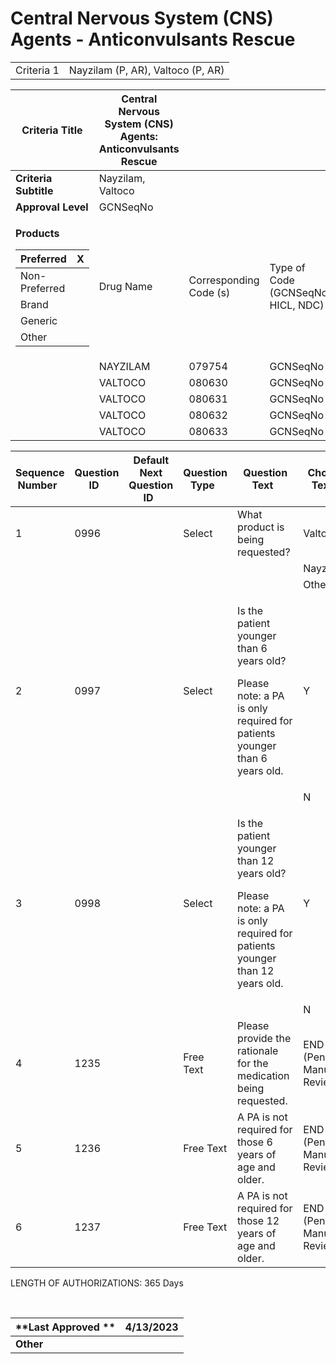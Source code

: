 # Central Nervous System (CNS) Agents - Anticonvulsants Rescue   

|            |                                   |
| ---------- | --------------------------------- |
| Criteria 1 | Nayzilam (P, AR), Valtoco (P, AR) |

<table>
<thead>
<tr class="header">
<th><strong>Criteria Title</strong></th>
<th>Central Nervous System (CNS) Agents: Anticonvulsants Rescue</th>
<th></th>
<th></th>
</tr>
</thead>
<tbody>
<tr class="odd">
<td><strong>Criteria Subtitle</strong></td>
<td>Nayzilam, Valtoco</td>
<td></td>
<td></td>
</tr>
<tr class="even">
<td><strong>Approval Level</strong></td>
<td>GCNSeqNo</td>
<td></td>
<td></td>
</tr>
<tr class="odd">
<td><p><strong>Products</strong></p>
<table>
<thead>
<tr class="header">
<th>Preferred</th>
<th>X</th>
</tr>
</thead>
<tbody>
<tr class="odd">
<td>Non-Preferred</td>
<td></td>
</tr>
<tr class="even">
<td>Brand</td>
<td></td>
</tr>
<tr class="odd">
<td>Generic</td>
<td></td>
</tr>
<tr class="even">
<td>Other</td>
<td></td>
</tr>
</tbody>
</table></td>
<td>Drug Name</td>
<td>Corresponding Code (s)</td>
<td>Type of Code (GCNSeqNo, HICL, NDC)</td>
</tr>
<tr class="even">
<td></td>
<td>NAYZILAM</td>
<td>079754</td>
<td>GCNSeqNo</td>
</tr>
<tr class="odd">
<td></td>
<td>VALTOCO</td>
<td>080630</td>
<td>GCNSeqNo</td>
</tr>
<tr class="even">
<td></td>
<td>VALTOCO</td>
<td>080631</td>
<td>GCNSeqNo</td>
</tr>
<tr class="odd">
<td></td>
<td>VALTOCO</td>
<td>080632</td>
<td>GCNSeqNo</td>
</tr>
<tr class="even">
<td></td>
<td>VALTOCO</td>
<td>080633</td>
<td>GCNSeqNo</td>
</tr>
</tbody>
</table>

<table>
<thead>
<tr class="header">
<th><strong>Sequence Number</strong>  </th>
<th><strong>Question ID</strong>  </th>
<th><strong>Default Next Question ID</strong>  </th>
<th><strong>Question Type</strong>  </th>
<th><strong>Question Text</strong>  </th>
<th><strong>Choice Text</strong>  </th>
<th><strong>Next Question ID</strong>  </th>
</tr>
</thead>
<tbody>
<tr class="odd">
<td>1</td>
<td>0996</td>
<td></td>
<td>Select</td>
<td>What product is being requested?</td>
<td>Valtoco</td>
<td>0997</td>
</tr>
<tr class="even">
<td></td>
<td></td>
<td></td>
<td></td>
<td></td>
<td>Nayzilam</td>
<td>0998</td>
</tr>
<tr class="odd">
<td></td>
<td></td>
<td></td>
<td></td>
<td></td>
<td>Other</td>
<td>1235</td>
</tr>
<tr class="even">
<td>2</td>
<td>0997</td>
<td></td>
<td>Select</td>
<td><p>Is the patient younger than 6 years old?</p>
<p>Please note: a PA is only required for patients younger than 6 years old.</p></td>
<td>Y</td>
<td>1235</td>
</tr>
<tr class="odd">
<td></td>
<td></td>
<td></td>
<td></td>
<td></td>
<td>N</td>
<td>1236</td>
</tr>
<tr class="even">
<td>3</td>
<td>0998</td>
<td></td>
<td>Select </td>
<td><p>Is the patient younger than 12 years old?  </p>
<p>Please note: a PA is only required for patients younger than 12 years old.</p></td>
<td>Y  </td>
<td>1235</td>
</tr>
<tr class="odd">
<td></td>
<td></td>
<td></td>
<td></td>
<td></td>
<td>N  </td>
<td>1237</td>
</tr>
<tr class="even">
<td>4</td>
<td>1235 </td>
<td> </td>
<td>Free Text </td>
<td>Please provide the rationale for the medication being requested.  </td>
<td>END (Pending Manual Review) </td>
<td></td>
</tr>
<tr class="odd">
<td>5</td>
<td>1236</td>
<td></td>
<td>Free Text</td>
<td>A PA is not required for those 6 years of age and older.</td>
<td>END (Pending Manual Review)</td>
<td></td>
</tr>
<tr class="even">
<td>6</td>
<td>1237</td>
<td></td>
<td>Free Text</td>
<td>A PA is not required for those 12 years of age and older.</td>
<td>END (Pending Manual Review)</td>
<td></td>
</tr>
</tbody>
</table>

LENGTH OF AUTHORIZATIONS: 365 Days 

 

| **Last Approved ** | 4/13/2023 |
| ------------------ | --------- |
| **Other**          |           |
